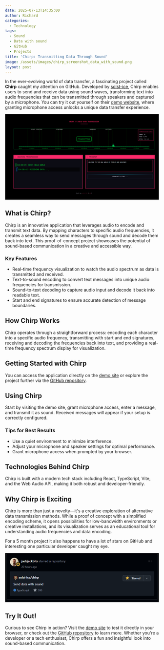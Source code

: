```yaml
---
date: 2025-07-13T14:35:00
author: Richard
categories:
  - Technology
tags:
  - Sound
  - Data with sound
  - GitHub
  - Projects
title: 'Chirp: Transmitting Data Through Sound'
image: /assets/images/chirp_screenshot_data_with_sound.png
layout: post
---
```

In the ever-evolving world of data transfer, a fascinating project called **Chirp** caught my attention on GitHub. Developed by [solst-ice](https://github.com/solst-ice), Chirp enables users to send and receive data using sound waves, transforming text into audio frequencies that can be transmitted through speakers and captured by a microphone. You can try it out yourself on their [demo website](https://chirp.hex.dance/), where granting microphone access unlocks a unique data transfer experience.

![Chirp website screenshot showing data being transmitted on a real-time frequency spectrum](/assets/images/chirp_screenshot_data_with_sound.png "Chirp website screenshot showing data being transmitted on a real-time frequency spectrum")

## What is Chirp?

Chirp is an innovative application that leverages audio to encode and transmit text data. By mapping characters to specific audio frequencies, it creates a seamless way to send messages through sound and decode them back into text. This proof-of-concept project showcases the potential of sound-based communication in a creative and accessible way.

### Key Features

- Real-time frequency visualization to watch the audio spectrum as data is transmitted and received.
- Text-to-sound encoding to convert text messages into unique audio frequencies for transmission.
- Sound-to-text decoding to capture audio input and decode it back into readable text.
- Start and end signatures to ensure accurate detection of message boundaries.

## How Chirp Works

Chirp operates through a straightforward process: encoding each character into a specific audio frequency, transmitting with start and end signatures, receiving and decoding the frequencies back into text, and providing a real-time frequency spectrum display for visualization.

## Getting Started with Chirp

You can access the application directly on the [demo site](https://chirp.hex.dance/) or explore the project further via the [GitHub repository](https://github.com/solst-ice/chirp).

## Using Chirp

Start by visiting the demo site, grant microphone access, enter a message, and transmit it as sound. Received messages will appear if your setup is correctly configured.

### Tips for Best Results

- Use a quiet environment to minimize interference.
- Adjust your microphone and speaker settings for optimal performance.
- Grant microphone access when prompted by your browser.

## Technologies Behind Chirp

Chirp is built with a modern tech stack including React, TypeScript, Vite, and the Web Audio API, making it both robust and developer-friendly.

## Why Chirp is Exciting

Chirp is more than just a novelty—it's a creative exploration of alternative data transmission methods. While a proof of concept with a simplified encoding scheme, it opens possibilities for low-bandwidth environments or creative installations, and its visualization serves as an educational tool for understanding audio frequencies and data encoding.

For a 5 month project it also happens to have a lot of stars on GitHub and interesting one particular developer caught my eye.

![jackjackbits stars chirp repository on GitHub](/assets/images/jackjackbits_dorsey_stars_chirp.png "Jack Dorsey starts chirp repository on GitHub")

## Try It Out!

Curious to see Chirp in action? Visit the [demo site](https://chirp.hex.dance/) to test it directly in your browser, or check out the [GitHub repository](https://github.com/solst-ice/chirp) to learn more. Whether you're a developer or a tech enthusiast, Chirp offers a fun and insightful look into sound-based communication.

